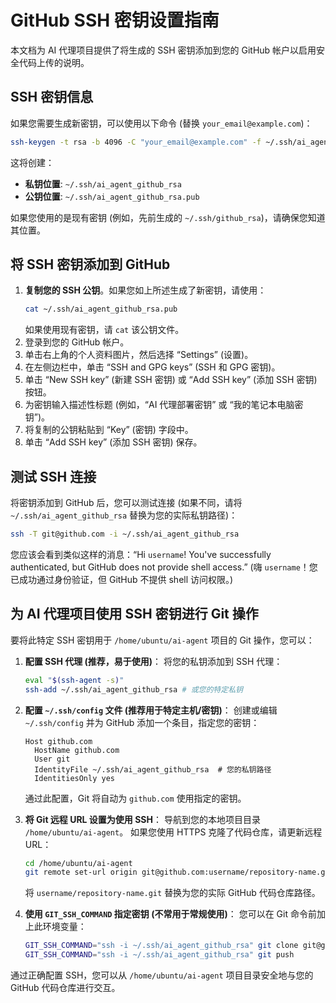 # GitHub SSH 密钥设置指南

本文档为 AI 代理项目提供了将生成的 SSH 密钥添加到您的 GitHub 帐户以启用安全代码上传的说明。

## SSH 密钥信息

如果您需要生成新密钥，可以使用以下命令 (替换 `your_email@example.com`)：

```bash
ssh-keygen -t rsa -b 4096 -C "your_email@example.com" -f ~/.ssh/ai_agent_github_rsa
```

这将创建：
- **私钥位置**: `~/.ssh/ai_agent_github_rsa`
- **公钥位置**: `~/.ssh/ai_agent_github_rsa.pub`

如果您使用的是现有密钥 (例如，先前生成的 `~/.ssh/github_rsa`)，请确保您知道其位置。

## 将 SSH 密钥添加到 GitHub

1.  **复制您的 SSH 公钥**。如果您如上所述生成了新密钥，请使用：
    ```bash
    cat ~/.ssh/ai_agent_github_rsa.pub
    ```
    如果使用现有密钥，请 `cat` 该公钥文件。
2.  登录到您的 GitHub 帐户。
3.  单击右上角的个人资料图片，然后选择 “Settings” (设置)。
4.  在左侧边栏中，单击 “SSH and GPG keys” (SSH 和 GPG 密钥)。
5.  单击 “New SSH key” (新建 SSH 密钥) 或 “Add SSH key” (添加 SSH 密钥) 按钮。
6.  为密钥输入描述性标题 (例如，“AI 代理部署密钥” 或 “我的笔记本电脑密钥”)。
7.  将复制的公钥粘贴到 “Key” (密钥) 字段中。
8.  单击 “Add SSH key” (添加 SSH 密钥) 保存。

## 测试 SSH 连接

将密钥添加到 GitHub 后，您可以测试连接 (如果不同，请将 `~/.ssh/ai_agent_github_rsa` 替换为您的实际私钥路径)：

```bash
ssh -T git@github.com -i ~/.ssh/ai_agent_github_rsa
```

您应该会看到类似这样的消息：“Hi `username`! You've successfully authenticated, but GitHub does not provide shell access.” (嗨 `username`！您已成功通过身份验证，但 GitHub 不提供 shell 访问权限。)

## 为 AI 代理项目使用 SSH 密钥进行 Git 操作

要将此特定 SSH 密钥用于 `/home/ubuntu/ai-agent` 项目的 Git 操作，您可以：

1.  **配置 SSH 代理 (推荐，易于使用)**：
    将您的私钥添加到 SSH 代理：
    ```bash
    eval "$(ssh-agent -s)"
    ssh-add ~/.ssh/ai_agent_github_rsa # 或您的特定私钥
    ```

2.  **配置 `~/.ssh/config` 文件 (推荐用于特定主机/密钥)**：
    创建或编辑 `~/.ssh/config` 并为 GitHub 添加一个条目，指定您的密钥：
    ```
    Host github.com
      HostName github.com
      User git
      IdentityFile ~/.ssh/ai_agent_github_rsa  # 您的私钥路径
      IdentitiesOnly yes
    ```
    通过此配置，Git 将自动为 `github.com` 使用指定的密钥。

3.  **将 Git 远程 URL 设置为使用 SSH**：
    导航到您的本地项目目录 `/home/ubuntu/ai-agent`。
    如果您使用 HTTPS 克隆了代码仓库，请更新远程 URL：
    ```bash
    cd /home/ubuntu/ai-agent
    git remote set-url origin git@github.com:username/repository-name.git
    ```
    将 `username/repository-name.git` 替换为您的实际 GitHub 代码仓库路径。

4.  **使用 `GIT_SSH_COMMAND` 指定密钥 (不常用于常规使用)**：
    您可以在 Git 命令前加上此环境变量：
    ```bash
    GIT_SSH_COMMAND="ssh -i ~/.ssh/ai_agent_github_rsa" git clone git@github.com:username/repository.git
    GIT_SSH_COMMAND="ssh -i ~/.ssh/ai_agent_github_rsa" git push
    ```

通过正确配置 SSH，您可以从 `/home/ubuntu/ai-agent` 项目目录安全地与您的 GitHub 代码仓库进行交互。
